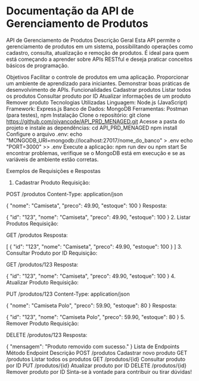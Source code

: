 # Documentação da API de Gerenciamento de Produtos

API de Gerenciamento de Produtos
Descrição Geral
Esta API permite o gerenciamento de produtos em um sistema, possibilitando operações como cadastro, consulta, atualização e remoção de produtos. É ideal para quem está começando a aprender sobre APIs RESTful e deseja praticar conceitos básicos de programação.

Objetivos
Facilitar o controle de produtos em uma aplicação.
Proporcionar um ambiente de aprendizado para iniciantes.
Demonstrar boas práticas de desenvolvimento de APIs.
Funcionalidades
Cadastrar produtos
Listar todos os produtos
Consultar produto por ID
Atualizar informações de um produto
Remover produto
Tecnologias Utilizadas
Linguagem: Node.js (JavaScript)
Framework: Express.js
Banco de Dados: MongoDB
Ferramentas: Postman (para testes), npm
Instalação
Clone o repositório:
git clone https://github.com/oiyancode/API_PRD_MENAGED.git
Acesse a pasta do projeto e instale as dependências:
cd API_PRD_MENAGED
npm install
Configure o arquivo .env:
echo "MONGODB_URI=mongodb://localhost:27017/nome_do_banco" > .env
echo "PORT=3000" >> .env
Execute a aplicação:
npm run dev
 ou
npm start
Se encontrar problemas, verifique se o MongoDB está em execução e se as variáveis de ambiente estão corretas.

Exemplos de Requisições e Respostas
1. Cadastrar Produto
Requisição:

POST /produtos
Content-Type: application/json

{
  "nome": "Camiseta",
  "preco": 49.90,
  "estoque": 100
}
Resposta:

{
  "id": "123",
  "nome": "Camiseta",
  "preco": 49.90,
  "estoque": 100
}
2. Listar Produtos
Requisição:

GET /produtos
Resposta:

[
  {
     "id": "123",
     "nome": "Camiseta",
     "preco": 49.90,
     "estoque": 100
  }
]
3. Consultar Produto por ID
Requisição:

GET /produtos/123
Resposta:

{
  "id": "123",
  "nome": "Camiseta",
  "preco": 49.90,
  "estoque": 100
}
4. Atualizar Produto
Requisição:

PUT /produtos/123
Content-Type: application/json

{
  "nome": "Camiseta Polo",
  "preco": 59.90,
  "estoque": 80
}
Resposta:

{
  "id": "123",
  "nome": "Camiseta Polo",
  "preco": 59.90,
  "estoque": 80
}
5. Remover Produto
Requisição:

DELETE /produtos/123
Resposta:

{
  "mensagem": "Produto removido com sucesso."
}
Lista de Endpoints
Método	Endpoint	Descrição
POST	/produtos	Cadastrar novo produto
GET	/produtos	Listar todos os produtos
GET	/produtos/{id}	Consultar produto por ID
PUT	/produtos/{id}	Atualizar produto por ID
DELETE	/produtos/{id}	Remover produto por ID
Sinta-se à vontade para contribuir ou tirar dúvidas!
